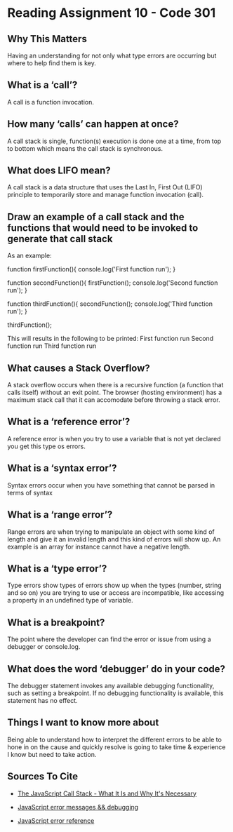 # Reading Assignment 10 - Code 301

## Why This Matters

Having an understanding for not only what type errors are occurring but where to help find them is key.

## What is a ‘call’?

A call is a function invocation.

## How many ‘calls’ can happen at once?

A call stack is single, function(s) execution is done one at a time, from top to bottom which means the call stack is synchronous.

## What does LIFO mean?

A call stack is a data structure that uses the Last In, First Out (LIFO) principle to temporarily store and manage function invocation (call).

## Draw an example of a call stack and the functions that would need to be invoked to generate that call stack

As an example:

function firstFunction(){
  console.log('First function run');
}

function secondFunction(){
  firstFunction();
  console.log('Second function run');
}

function thirdFunction(){
  secondFunction();
  console.log('Third function run');
}

thirdFunction();

This will results in the following to be printed:
First function run
Second function run
Third function run

## What causes a Stack Overflow?

A stack overflow occurs when there is a recursive function (a function that calls itself) without an exit point. The browser (hosting environment) has a maximum stack call that it can accomodate before throwing a stack error.

## What is a ‘reference error’?

A reference error is when you try to use a variable that is not yet declared you get this type os errors.

## What is a ‘syntax error’?

Syntax errors occur when you have something that cannot be parsed in terms of syntax

## What is a ‘range error’?

Range errors are when trying to manipulate an object with some kind of length and give it an invalid length and this kind of errors will show up.  An example is an array for instance cannot have a negative length.

## What is a ‘type error’?

Type errors show types of errors show up when the types (number, string and so on) you are trying to use or access are incompatible, like accessing a property in an undefined type of variable.

## What is a breakpoint?

The point where the developer can find the error or issue from using a debugger or console.log.

## What does the word ‘debugger’ do in your code?

The debugger statement invokes any available debugging functionality, such as setting a breakpoint. If no debugging functionality is available, this statement has no effect.

## Things I want to know more about

Being able to understand how to interpret the different errors to be able to hone in on the cause and quickly resolve is going to take time & experience I know but need to take action.

## Sources To Cite

- [The JavaScript Call Stack - What It Is and Why It's Necessary](https://www.freecodecamp.org/news/understanding-the-javascript-call-stack-861e41ae61d4)

- [JavaScript error messages && debugging](https://codeburst.io/javascript-error-messages-debugging-d23f84f0ae7c)

- [JavaScript error reference](https://developer.mozilla.org/en-US/docs/Web/JavaScript/Reference/Errors)
